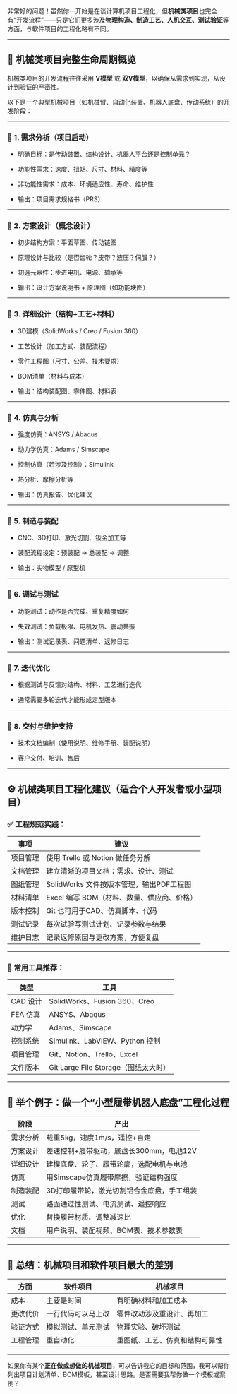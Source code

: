 非常好的问题！虽然你一开始是在谈计算机项目工程化，但**机械类项目**也完全有“开发流程”——只是它们更多涉及**物理构造、制造工艺、人机交互、测试验证**等方面，与软件项目的工程化略有不同。

---

## 🧭 机械类项目完整生命周期概览

机械类项目的开发流程往往采用 **V模型** 或 **双V模型**，以确保从需求到实现，从设计到验证的严密性。

以下是一个典型机械项目（如机械臂、自动化装置、机器人底盘、传动系统）的开发阶段：

---

### 🔹 1. **需求分析（项目启动）**

- 明确目标：是传动装置、结构设计、机器人平台还是控制单元？
    
- 功能性需求：速度、扭矩、尺寸、材料、精度等
    
- 非功能性需求：成本、环境适应性、寿命、维护性
    
- 输出：项目需求规格书（PRS）
    

---

### 🔹 2. **方案设计（概念设计）**

- 初步结构方案：平面草图、传动链图
    
- 原理设计与比较（是否齿轮？皮带？液压？伺服？）
    
- 初选元器件：步进电机、电源、轴承等
    
- 输出：设计方案说明书 + 原理图（如功能块图）
    

---

### 🔹 3. **详细设计（结构+工艺+材料）**

- 3D建模（SolidWorks / Creo / Fusion 360）
    
- 工艺设计（加工方式、装配流程）
    
- 零件工程图（尺寸、公差、技术要求）
    
- BOM清单（材料与成本）
    
- 输出：结构装配图、零件图、材料表
    

---

### 🔹 4. **仿真与分析**

- 强度仿真：ANSYS / Abaqus
    
- 动力学仿真：Adams / Simscape
    
- 控制仿真（若涉及控制）：Simulink
    
- 热分析、摩擦分析等
    
- 输出：仿真报告、优化建议
    

---

### 🔹 5. **制造与装配**

- CNC、3D打印、激光切割、钣金加工等
    
- 装配流程设定：预装配 → 总装配 → 调整
    
- 输出：实物模型 / 原型机
    

---

### 🔹 6. **调试与测试**

- 功能测试：动作是否完成、重复精度如何
    
- 失效测试：负载极限、电机发热、震动共振
    
- 输出：测试记录表、问题清单、返修日志
    

---

### 🔹 7. **迭代优化**

- 根据测试与反馈对结构、材料、工艺进行迭代
    
- 通常需要多轮迭代才能形成定型版本
    

---

### 🔹 8. **交付与维护支持**

- 技术文档编制（使用说明、维修手册、装配说明）
    
- 客户交付、培训、售后
    

---

## ⚙️ 机械类项目工程化建议（适合个人开发者或小型项目）

### ✅ 工程规范实践：

|事项|建议|
|---|---|
|项目管理|使用 Trello 或 Notion 做任务分解|
|文档管理|建立清晰的项目文档：需求、设计、测试|
|图纸管理|SolidWorks 文件按版本管理，输出PDF工程图|
|材料清单|Excel 编写 BOM（材料、数量、供应商、价格）|
|版本控制|Git 也可用于CAD、仿真脚本、代码|
|测试记录|每次试验写测试计划、记录参数与结果|
|维护日志|记录返修原因与更改方案，方便复盘|

---

### 🔧 常用工具推荐：

|类型|工具|
|---|---|
|CAD 设计|SolidWorks、Fusion 360、Creo|
|FEA 仿真|ANSYS、Abaqus|
|动力学|Adams、Simscape|
|控制系统|Simulink、LabVIEW、Python 控制|
|项目管理|Git、Notion、Trello、Excel|
|文件版本|Git Large File Storage（图纸太大时）|

---

## 🧩 举个例子：做一个“小型履带机器人底盘”工程化过程

|阶段|产出|
|---|---|
|需求分析|载重5kg，速度1m/s，遥控+自走|
|方案设计|差速控制+履带驱动，底盘长300mm，电池12V|
|详细设计|建模底盘、轮子、履带轮廓，选配电机与电池|
|仿真|用Simscape仿真履带摩擦，验证结构强度|
|制造装配|3D打印履带轮，激光切割铝合金底盘，手工组装|
|测试|路面通过性测试、电流测试、遥控响应|
|优化|替换履带材质、调整减速比|
|文档|用户说明、装配视频、BOM表、技术参数表|

---

## 🎯 总结：机械项目和软件项目最大的差别

|方面|软件项目|机械项目|
|---|---|---|
|成本|主要是时间|有明确材料和加工成本|
|更改代价|一行代码可以马上改|零件改动涉及重设计、再加工|
|验证方式|模拟测试、单元测试|物理实验、破坏测试|
|工程管理|重自动化|重图纸、工艺、仿真和结构可靠性|

---

如果你有某个**正在做或想做的机械项目**，可以告诉我它的目标和范围，我可以帮你列出项目计划清单、BOM模板，甚至设计思路。是否需要我帮你做一个模板或案例？